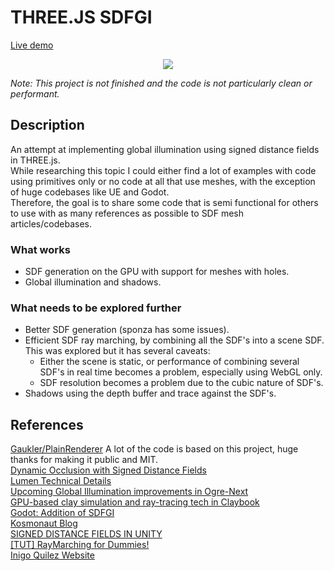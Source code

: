# THREE.JS SDFGI
[Live demo](https://aifanatic.github.io/three-sdfgi/dist/index.html)
<p align=center>
<img src="./screenshots/showcase.gif">
</p>

*Note: This project is not finished and the code is not particularly clean or performant.*

## Description
An attempt at implementing global illumination using signed distance fields in THREE.js.
<br>
While researching this topic I could either find a lot of examples with code using primitives only or no code at all that use meshes, with the exception of huge codebases like UE and Godot.
<br>
Therefore, the goal is to share some code that is semi functional for others to use with as many references as possible to SDF mesh articles/codebases.
<br>

### What works
- SDF generation on the GPU with support for meshes with holes.
- Global illumination and shadows.

### What needs to be explored further
- Better SDF generation (sponza has some issues).
- Efficient SDF ray marching, by combining all the SDF's into a scene SDF. This was explored but it has several caveats:
    - Either the scene is static, or performance of combining several SDF's in real time becomes a problem, especially using WebGL only.
    - SDF resolution becomes a problem due to the cubic nature of SDF's.
- Shadows using the depth buffer and trace against the SDF's.

## References
[Gaukler/PlainRenderer](https://github.com/Gaukler/PlainRenderer) A lot of the code is based on this project, huge thanks for making it public and MIT.
<br>
[Dynamic Occlusion with Signed Distance Fields](https://advances.realtimerendering.com/s2015/DynamicOcclusionWithSignedDistanceFields.pdf)
<br>
[Lumen Technical Details](https://docs.unrealengine.com/5.0/en-US/lumen-technical-details-in-unreal-engine/)
<br>
[Upcoming Global Illumination improvements in Ogre-Next](https://www.ogre3d.org/2021/10/25/upcoming-global-illumination-improvements-in-ogre-next)
<br>
[GPU-based clay simulation and
ray-tracing tech in Claybook](https://ubm-twvideo01.s3.amazonaws.com/o1/vault/gdc2018/presentations/Aaltonen_Sebastian_GPU_Based_Clay.pdf)
<br>
[Godot: Addition of SDFGI](https://github.com/godotengine/godot/pull/39827)
<br>
[Kosmonaut Blog](https://kosmonautblog.wordpress.com/2017/05/01/signed-distance-field-rendering-journey-pt-1/)
<br>
[SIGNED DISTANCE FIELDS IN UNITY](https://colourmath.com/2018/development/signed-distance-fields-in-unity/)
<br>
[[TUT] RayMarching for Dummies!](https://www.shadertoy.com/view/XlGBW3)
<br>
[Inigo Quilez Website](https://iquilezles.org/)